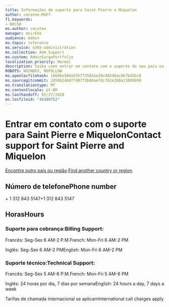 ```yaml
---
title: Informações de suporte para Saint Pierre e Miquelon
author: cmcatee-MSFT
f1.keywords:
- NOCSH
ms.author: cmcatee
manager: mnirkhe
audience: Admin
ms.topic: reference
ms.service: o365-administration
ms.collection: Adm_Support
ms.custom: AdminSurgePortfolio
localization_priority: Normal
description: Saiba como entrar em contato com o suporte do seu país ou região.
ROBOTS: NOINDEX, NOFOLLOW
ms.openlocfilehash: 16696e504a935773582ea39c482d6ac9b7bd2bc8
ms.sourcegitcommit: 2d59b24b877487f3b84aefdc7b1e200a21009999
ms.translationtype: MT
ms.contentlocale: pt-BR
ms.lasthandoff: 05/27/2020
ms.locfileid: "44389752"
---
```

# <a name="contact-support-for-saint-pierre-and-miquelon"></a><span data-ttu-id="f8b20-103">Entrar em contato com o suporte para Saint Pierre e Miquelon</span><span class="sxs-lookup"><span data-stu-id="f8b20-103">Contact support for Saint Pierre and Miquelon</span></span>

<span data-ttu-id="f8b20-104">[Encontre outro país ou região](../contact-support-for-business-products.md).</span><span class="sxs-lookup"><span data-stu-id="f8b20-104">[Find another country or region](../contact-support-for-business-products.md).</span></span>

## <a name="phone-number"></a><span data-ttu-id="f8b20-105">Número de telefone</span><span class="sxs-lookup"><span data-stu-id="f8b20-105">Phone number</span></span>
<span data-ttu-id="f8b20-106">+ 1 312 843 5147</span><span class="sxs-lookup"><span data-stu-id="f8b20-106">+1 312 843 5147</span></span>

## <a name="hours"></a><span data-ttu-id="f8b20-107">Horas</span><span class="sxs-lookup"><span data-stu-id="f8b20-107">Hours</span></span>
### <a name="billing-support"></a><span data-ttu-id="f8b20-108">Suporte para cobrança:</span><span class="sxs-lookup"><span data-stu-id="f8b20-108">Billing Support:</span></span>

<span data-ttu-id="f8b20-109">Francês: Seg-Sex 6 AM-2 P.M.</span><span class="sxs-lookup"><span data-stu-id="f8b20-109">French: Mon-Fri 6 AM-2 PM</span></span>

<span data-ttu-id="f8b20-110">Inglês: Seg-Sex 6 AM-2 PM</span><span class="sxs-lookup"><span data-stu-id="f8b20-110">English: Mon-Fri 6 AM-2 PM</span></span>

### <a name="technical-support"></a><span data-ttu-id="f8b20-111">Suporte técnico:</span><span class="sxs-lookup"><span data-stu-id="f8b20-111">Technical Support:</span></span>

<span data-ttu-id="f8b20-112">Francês: Seg-Sex 5 AM-6 P.M.</span><span class="sxs-lookup"><span data-stu-id="f8b20-112">French: Mon-Fri 5 AM-6 PM</span></span>

<span data-ttu-id="f8b20-113">Inglês: 24 horas por dia, 7 dias por semana</span><span class="sxs-lookup"><span data-stu-id="f8b20-113">English: 24 hours a day, 7 days a week</span></span>

<span data-ttu-id="f8b20-114">Tarifas de chamada internacional se aplicam</span><span class="sxs-lookup"><span data-stu-id="f8b20-114">International call charges apply</span></span>
